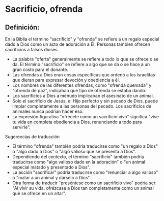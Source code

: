 # Sacrificio, ofrenda

## Definición: 

En la Biblia el término "sacrificio" y "ofrenda" se refiere a un regalo especial dado a Dios como un acto de adoración a Él. Personas tambien ofrecen sacrificios a falsos dioses.

* La palabra "oferta" generalmente se refiere a todo lo que se ofrece o se da. El término "sacrificio" se refiere a algo que se da o se hace a un gran costo para el donante.
* Las ofrendas a Dios eran cosas específicas que ordenó a los israelitas que dieran para expresar devoción y obediencia a él.
* Los nombres de las diferentes ofrendas, como "ofrenda quemada" y "ofrenda de paz", indicaban qué tipo de ofrenda se estaba dando.
* Los sacrificios a Dios a menudo implicaban el asesinato de un animal.
* Solo el sacrificio de Jesús, el Hijo perfecto y sin pecado de Dios, puede limpiar completamente a las personas del pecado. Los sacrificios de animales nunca podrían hacer eso.
* La expresión figurativa "ofrécete como un sacrificio vivo" significa "vive tu vida en completa obediencia a Dios, renunciando a todo para servirle".

Sugerencias de traducción

* El término "ofrenda" también podría traducirse como "un regalo a Dios" o "algo dado a Dios" o "algo valioso que se presenta a Dios".
* Dependiendo del contexto, el término "sacrificio" también podría traducirse como "algo valioso dado en la adoración" o "un animal especial matado y presentado a Dios".
* La acción "sacrificar" podría traducirse como "renunciar a algo valioso" o "matar a un animal y dárselo a Dios".
* Otra forma de traducir "preséntese como un sacrificio vivo" podría ser: "Al vivir su vida, ofrézcase a Dios tan completamente como un animal que se ofrece en un altar".

